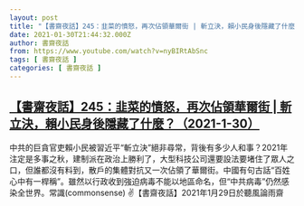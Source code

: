 ```yaml
---
layout: post
title: "【書齋夜話】245：韭菜的憤怒，再次佔領華爾街 | 斬立決，賴小民身後隱藏了什麼？（2021-1-30）"
date: 2021-01-30T21:44:32.000Z
author: 書齋夜話
from: https://www.youtube.com/watch?v=nyBIRtAbSnc
tags: [ 書齋夜話 ]
categories: [ 書齋夜話 ]
---
```

<!--1612043072000-->
[【書齋夜話】245：韭菜的憤怒，再次佔領華爾街 | 斬立決，賴小民身後隱藏了什麼？（2021-1-30）](https://www.youtube.com/watch?v=nyBIRtAbSnc)
------

<div>
中共的巨貪官吏賴小民被習近平“斬立決”絕非尋常，背後有多少人和事？2021年注定是多事之秋，建制派在政治上勝利了，大型科技公司還要設法要堵住了眾人之口，但誰都沒有料到，散戶的集體對抗又一次佔領了華爾街。中國有句古話“百姓心中有一桿稱”。雖然以行政收到強迫病毒不能以地區命名，但“中共病毒”仍然感染全世界。常識(commonsense) ✌【書齋夜話】2021年1月29日於聽風論雨齋
</div>

